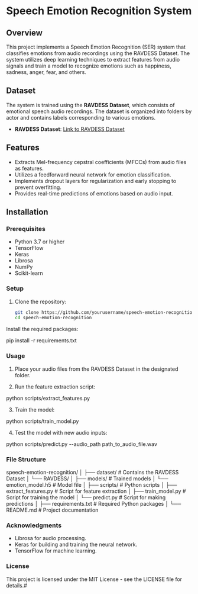 # Speech Emotion Recognition System

## Overview
This project implements a Speech Emotion Recognition (SER) system that classifies emotions from audio recordings using the RAVDESS Dataset. The system utilizes deep learning techniques to extract features from audio signals and train a model to recognize emotions such as happiness, sadness, anger, fear, and others.

## Dataset
The system is trained using the **RAVDESS Dataset**, which consists of emotional speech audio recordings. The dataset is organized into folders by actor and contains labels corresponding to various emotions.

- **RAVDESS Dataset**: [Link to RAVDESS Dataset](https://www.kaggle.com/datasets/annavictorova/ravdess-emotional-speech-audio)

## Features
- Extracts Mel-frequency cepstral coefficients (MFCCs) from audio files as features.
- Utilizes a feedforward neural network for emotion classification.
- Implements dropout layers for regularization and early stopping to prevent overfitting.
- Provides real-time predictions of emotions based on audio input.

## Installation
### Prerequisites
- Python 3.7 or higher
- TensorFlow
- Keras
- Librosa
- NumPy
- Scikit-learn

### Setup
1. Clone the repository:
   ```bash
   git clone https://github.com/yourusername/speech-emotion-recognition.git
   cd speech-emotion-recognition

Install the required packages:

pip install -r requirements.txt

### Usage

1. Place your audio files from the RAVDESS Dataset in the designated folder.

2. Run the feature extraction script:

python scripts/extract_features.py

3. Train the model:

python scripts/train_model.py

4. Test the model with new audio inputs:

python scripts/predict.py --audio_path path_to_audio_file.wav

### File Structure

speech-emotion-recognition/
│
├── dataset/                  # Contains the RAVDESS Dataset
│   └── RAVDESS/
│
├── models/                   # Trained models
│   └── emotion_model.h5      # Model file
│
├── scripts/                  # Python scripts
│   ├── extract_features.py    # Script for feature extraction
│   ├── train_model.py         # Script for training the model
│   └── predict.py             # Script for making predictions
│
├── requirements.txt           # Required Python packages
│
└── README.md                  # Project documentation

### Acknowledgments

- Librosa for audio processing.
- Keras for building and training the neural network.
- TensorFlow for machine learning.

### License

This project is licensed under the MIT License - see the LICENSE file for details.#
